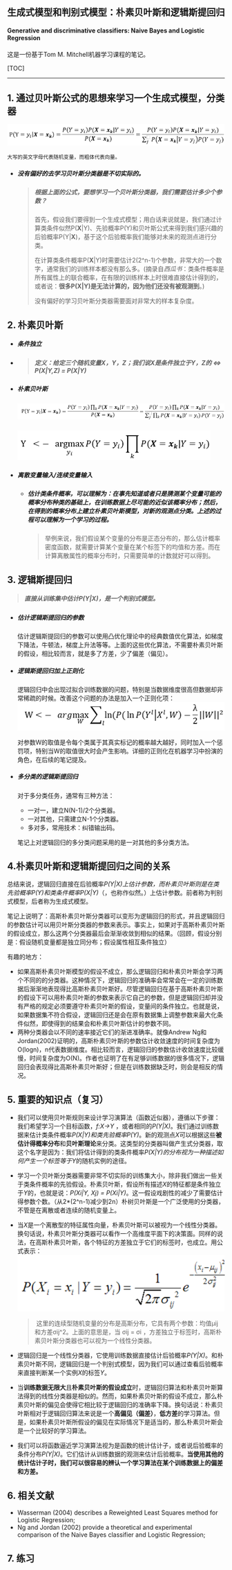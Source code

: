 ## 生成式模型和判别式模型：朴素贝叶斯和逻辑斯提回归

#### Generative and discriminative classifiers: Naive Bayes and Logistic Regression

这是一份基于Tom M. Mitchell机器学习课程的笔记。

[TOC]

------

## **1. 通过贝叶斯公式的思想来学习一个生成式模型，分类器** ##
![](../pics/bayes-rules.png)


   	大写的英文字母代表随机变量，而粗体代表向量。

   - ##### 没有**偏好**的去学习贝叶斯分类器是不切实际的。

     > ##### 根据上面的公式，要想学习一个贝叶斯分类器，我们需要估计多少个参数？
     >
     > 首先，假设我们要得到一个生成式模型；用白话来说就是，我们通过计算类条件似然P(**X**|Y)、先验概率P(Y)和贝叶斯公式来得到我们感兴趣的后验概率P(Y|**X**)，基于这个后验概率我们能够对未来的观测点进行分类。
     >
     > 在计算类条件概率P(**X**|Y)时需要估计2(2^n-1)个参数，非常大的一个数字，通常我们的训练样本都没有那么多。(摘录自*西瓜书*：类条件概率是所有属性上的联合概率，在有限的训练样本上时很难直接估计得到的，或者说：**很多P(X|Y)是无法计算的，因为他们还没有被观测到**。)
     >
     > 没有偏好的学习贝叶斯分类器需要面对非常大的样本复杂度。

## 2. 朴素贝叶斯 ##

   - ##### 条件独立

   - > ##### 定义：给定三个随机变量X，Y，Z；我们说X是条件独立于Y，Z的 <=> P(X|Y,Z) = P(X|Y)

   - ##### 朴素贝叶斯

     ##### ![Naivebays](../pics/Naivebays.PNG)

     ![NBClassificationRules](../pics/NBClassificationRules.PNG)

   - ##### 离散变量输入/连续变量输入

     - ##### 估计类条件概率，可以理解为：在事先知道或者只是猜测某个变量可能的概率分布种类的基础上，在训练数据上尽可能的近似该概率分布；然后，在得到的概率分布上建立朴素贝叶斯模型，对新的观测点分类。上述的过程可以理解为一个学习的过程。

       > 举例来说，我们假设某个变量的分布是正态分布的，那么估计概率密度函数，就需要计算某个变量在某个标签下的均值和方差。而在计算离散属性的概率分布时，只需要简单的计数就好可以得到。

## **3. 逻辑斯提回归** ##

   > ##### 直接从训练集中估计*P(Y|X)*，是一个*判别式模型*。

   - ##### 估计逻辑斯提回归的参数

     估计逻辑斯提回归的参数可以使用凸优化理论中的经典数值优化算法，如梯度下降法，牛顿法，梯度上升法等等。上面的这些优化算法，不需要朴素贝叶斯的假设，相比较而言，就是多了方差，少了偏差（偏见）。

   - ##### 逻辑斯提回归加上正则化

     逻辑回归中会出现过拟合训练数据的问题，特别是当数据维度很高但数据却非常稀疏的时候。改善这个问题的办法是加入一个正则化项：![logistic-regression-mle-regularization](../pics/logistic-regression-mle-regularization.PNG)

     对参数W的取值是令每个类属于其真实标记的概率越大越好，同时加入一个惩罚项，特别当W的取值很大时会产生影响。详细的正则化在机器学习中扮演的角色，在后续的笔记提及。

   - ##### 多分类的逻辑斯提回归

     对于多分类任务，通常有三种方法：

     - 一对一，建立N(N-1)/2个分类器。
     - 一对其他，只需建立N-1个分类器。
     - 多对多，常用技术：纠错输出码。

     笔记上对逻辑回归的多分类问题采用的是一对其他的多分类方法。

## 4.朴素贝叶斯和逻辑斯提回归之间的关系 ##

   总结来说，逻辑回归直接在后验概率*P(Y|X)*上估计参数，而朴素贝叶斯则是在类先验概率*P(Y)*和类条件概率*P(X|Y)*（，也称作似然。）上估计参数。前者称为判别式模型，后者称为生成式模型。

   笔记上说明了：高斯朴素贝叶斯分类器可以变形为逻辑回归的形式，并且逻辑回归的参数估计可以用贝叶斯分类器的参数来表示。事实上，如果对于高斯朴素贝叶斯的假设成立，那么这两个分类器最后会渐渐收敛到相似的结果。（回顾，假设分别是：假设随机变量都是独立同分布；假设属性相互条件独立）

   有趣的地方：

   - 如果高斯朴素贝叶斯模型的假设不成立，那么逻辑回归和朴素贝叶斯会学习两个不同的的分类器。这种情况下，逻辑回归的准确率会常常会在一定的训练数据后渐渐地表现得比高斯朴素贝叶斯好。尽管逻辑回归在基于高斯朴素贝叶斯的假设下可以用朴素贝叶斯的参数来表示它自己的参数，但是逻辑回归却并没有严格的规定必须要遵守朴素贝叶斯的假设，变量间的条件独立。也就是说，如果数据集不符合假设，逻辑回归还是会在原有数据集上调整参数来最大化条件似然，即使得到的结果会和朴素贝叶斯估计的参数不同。
   - 两种分类器会以不同的速率接近它们的渐进准确率。就像Andrew Ng和Jordan(2002)证明的，高斯朴素贝叶斯的参数估计收敛速度的时间复杂度为O(logn)，n代表数据维度。相比较而言，逻辑回归的参数估计收敛速度比较缓慢，时间复杂度为O(N)。作者也证明了在有足够训练数据的很多情况下，逻辑回归会表现得比高斯朴素贝叶斯好；但是在训练数据缺乏时，则会是相反的情况。

## **5. 重要的知识点（复习）** ##

   - 我们可以使用贝叶斯规则来设计学习演算法（函数近似器），遵循以下步骤：我们希望学习一个目标函数，*f:X->Y* ，或者相同的*P(Y|X)*。我们通过训练数据来估计类条件概率*P(X|Y)*和类先验概率*P(Y)*。新的观测点*X*可以根据这些**被估计得概率分布**和**贝叶斯理论**来分类。这类型的分类器叫做产生式分类器，取这个名字是因为：我们将估计得到的类条件概率*P(X|Y)*的分布视为一种描述如何产生一个标签等于*Y*的随机实例的途径。


   - 学习一个贝叶斯分类器需要非常不切实际的训练集大小，除非我们做出一些关于类条件概率的先验假设。朴素贝叶斯，假设所有描述*X*的特征都是条件独立于*Y*的，也就是说：*P(Xi|Y, Xj) = P(Xi|Y)*。这一假设戏剧性的减少了需要估计得参数个数。（从2*(2^n-1)减少到2n）朴树贝叶斯是一个广泛使用的分类器，不管是在离散或者连续的随机变量上。


   - 当*X*是一个离散型的特征属性向量，朴素贝叶斯可以被视为一个线性分类器。换句话说，朴素贝叶斯分类器可以看作一个高维度平面下的决策面。同样的说法，在高斯朴素贝叶斯，各个特征的方差独立于它们的标签时，也成立。用公式表示：![](../pics/GBN.PNG)		

     > ​																										这里的连续型随机变量的分布是高斯分布，它具有两个参数：均值μij 和方差σij^2。上面的意思是，当 σij = σi ，方差独立于标签时，高斯朴素贝叶斯分类器也可以视为一个线性分类器。


   - 逻辑回归是一个线性分类器，它使用训练数据直接估计后验概率*P(Y|X)*。和朴素贝叶斯不同，逻辑回归是一个判别式模型，因为我们可以通过查看后验概率来直接判断某一个实例*X*的标签*Y*。


   - 当**训练数据无限大**且**朴素贝叶斯的假设成立**时，逻辑回归算法和朴素贝叶斯算法得到的线性分类器是相似的。然而，如果朴素贝叶斯的假设不成立，那么朴素贝叶斯的偏见会使得它相比较于逻辑回归的准确率下降。换句话说：朴素贝叶斯相对于逻辑回归算法来说是一个**高偏见（偏差）**，**低方差**的学习算法。但是，如果朴素贝叶斯所假设的偏见在实际情况下是适当的，那么朴素贝叶斯会是一个比较好的学习算法。


   - 我们可以将函数逼近学习演算法视为是函数的统计估计子，或者说后验概率的条件分布*P(Y|X)*。它们估计从训练数据的观测来估计后验概率。**当使用其他的统计估计子时，我们可以很容易的辨认一个学习算法在某个训练数据上的偏差和方差。**

## **6. 相关文献** ##

   - Wasserman (2004) describes a Reweighted Least Squares method for Logistic Regression;
   - Ng and Jordan (2002) provide a theoretical and experimental comparison of the Naive Bayes classifier and Logistic Regression;

## **7. 练习** ##

